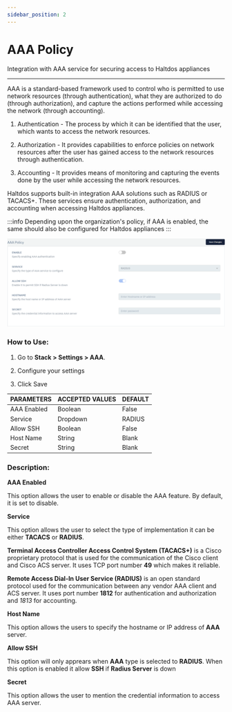 ```yaml
---
sidebar_position: 2
---
```


# AAA Policy

Integration with AAA service for securing access to Haltdos appliances

---

AAA is a standard-based framework used to control who is permitted to use network resources (through authentication), what they are authorized to do (through authorization), and capture the actions performed while accessing the network (through accounting).

1. Authentication - The process by which it can be identified that the user, which wants to access the network resources.

2. Authorization - It provides capabilities to enforce policies on network resources after the user has gained access to the network resources through authentication.

3. Accounting - It provides means of monitoring and capturing the events done by the user while accessing the network resources.

Haltdos supports built-in integration AAA solutions such as RADIUS or TACACS+. These services ensure authentication, authorization, and accounting when accessing Haltdos appliances.

:::info
Depending upon the organization's policy, if AAA is enabled, the same should also be configured for Haltdos appliances
:::

![aaa_policy](/img/platform/v6/docs/aaa_policy1.png)

### How to Use:

1. Go to **Stack > Settings > AAA**.

2. Configure your settings

3. Click Save

| PARAMETERS  | ACCEPTED VALUES | DEFAULT |
|-------------|-----------------|---------|
| AAA Enabled | Boolean         | False   |
| Service     | Dropdown        | RADIUS  |
| Allow SSH   | Boolean         | False   |
| Host Name   | String          | Blank   |
| Secret      | String          | Blank   |

### Description:

**AAA Enabled**

This option allows the user to enable or disable the AAA feature. By default, it is set to disable.

**Service**

This option allows the user to select the type of implementation it can be either **TACACS** or **RADIUS**.

**Terminal Access Controller Access Control System (TACACS+)** is a Cisco proprietary protocol that is used for the communication of the Cisco client and Cisco ACS server. It uses TCP port number **49** which makes it reliable.

**Remote Access Dial-In User Service (RADIUS)** is an open standard protocol used for the communication between any vendor AAA client and ACS server. It uses port number **1812** for authentication and authorization and *1813* for accounting.

**Host Name**

This option allows the users to specify the hostname or IP address of **AAA** server.

**Allow SSH**

This option will only apprears when **AAA** type is selected to **RADIUS**. When this option is enabled it allow **SSH** if **Radius Server** is down 

**Secret**

This option allows the user to mention the credential information to access AAA server.
